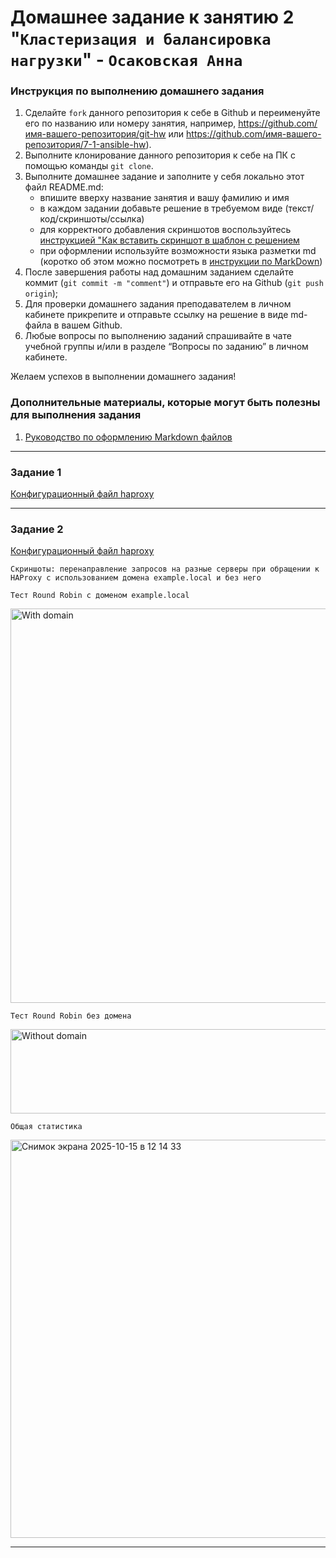 # Домашнее задание к занятию 2 "`Кластеризация и балансировка нагрузки`" - `Осаковская Анна`


### Инструкция по выполнению домашнего задания

   1. Сделайте `fork` данного репозитория к себе в Github и переименуйте его по названию или номеру занятия, например, https://github.com/имя-вашего-репозитория/git-hw или  https://github.com/имя-вашего-репозитория/7-1-ansible-hw).
   2. Выполните клонирование данного репозитория к себе на ПК с помощью команды `git clone`.
   3. Выполните домашнее задание и заполните у себя локально этот файл README.md:
      - впишите вверху название занятия и вашу фамилию и имя
      - в каждом задании добавьте решение в требуемом виде (текст/код/скриншоты/ссылка)
      - для корректного добавления скриншотов воспользуйтесь [инструкцией "Как вставить скриншот в шаблон с решением](https://github.com/netology-code/sys-pattern-homework/blob/main/screen-instruction.md)
      - при оформлении используйте возможности языка разметки md (коротко об этом можно посмотреть в [инструкции  по MarkDown](https://github.com/netology-code/sys-pattern-homework/blob/main/md-instruction.md))
   4. После завершения работы над домашним заданием сделайте коммит (`git commit -m "comment"`) и отправьте его на Github (`git push origin`);
   5. Для проверки домашнего задания преподавателем в личном кабинете прикрепите и отправьте ссылку на решение в виде md-файла в вашем Github.
   6. Любые вопросы по выполнению заданий спрашивайте в чате учебной группы и/или в разделе “Вопросы по заданию” в личном кабинете.
   
Желаем успехов в выполнении домашнего задания!
   
### Дополнительные материалы, которые могут быть полезны для выполнения задания

1. [Руководство по оформлению Markdown файлов](https://gist.github.com/Jekins/2bf2d0638163f1294637#Code)

---

### Задание 1

[Конфигурационный файл haproxy](task1/haproxy.cfg)

---

### Задание 2

[Конфигурационный файл haproxy](task2/haproxy.cfg)

`Скриншоты: перенаправление запросов на разные серверы при обращении к HAProxy c использованием домена example.local и без него`

`Тест Round Robin с доменом example.local`

<img width="751" height="631" alt="With domain" src="https://github.com/user-attachments/assets/205b20d7-5742-491a-8601-89b0374d49b0" />

`Тест Round Robin без домена`

<img width="889" height="135" alt="Without domain" src="https://github.com/user-attachments/assets/78f1f9e6-4837-42d1-b8ab-d4d08af46900" />

`Общая статистика`

<img width="1307" height="637" alt="Снимок экрана 2025-10-15 в 12 14 33" src="https://github.com/user-attachments/assets/537dadeb-a11c-40da-a5ef-7519c5fdceb1" />

---

